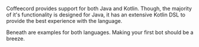 Coffeecord provides support for both Java and Kotlin. Though, the majority of it's functionality is designed
for Java, it has an extensive Kotlin DSL to provide the best experience with the language.

Beneath are examples for both languages. Making your first bot should be a breeze.